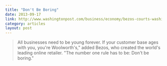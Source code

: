 ```yaml
---
title: "Don't Be Boring"
date: 2013-09-17
link: http://www.washingtonpost.com/business/economy/bezos-courts-washington-post-editors-reporters/2013/09/04/c863516e-156f-11e3-a2ec-b47e45e6f8ef_story.html
category: articles
layout: post
---
```


> All businesses need to be young forever. If your customer base ages with you,
> you're Woolworth's," added Bezos, who created the world's leading online
> retailer. "The number one rule has to be: Don't be boring."

